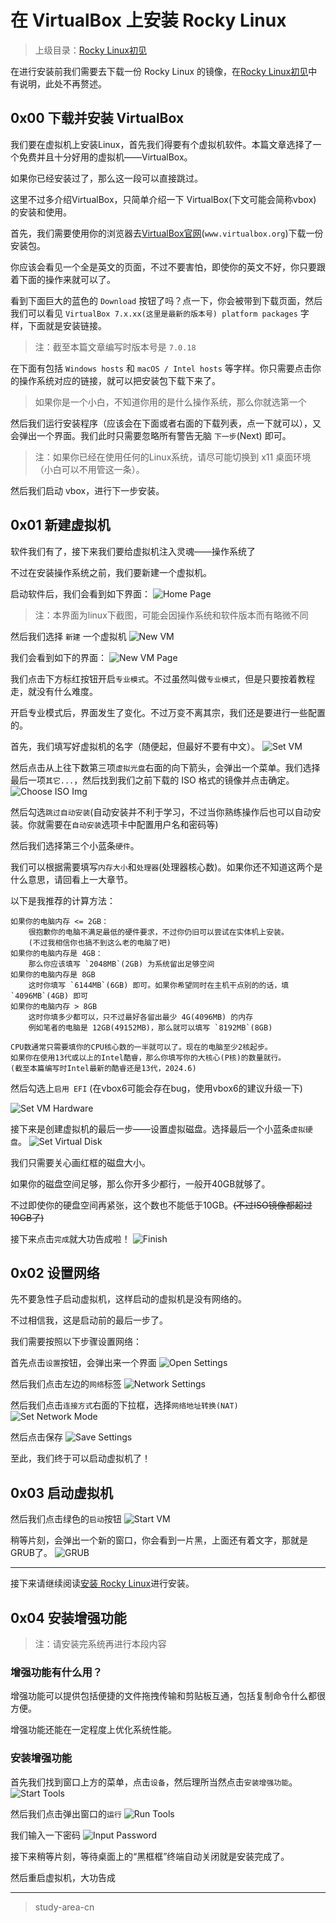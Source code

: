 # 在 VirtualBox 上安装 Rocky Linux

> 上级目录：[Rocky Linux初见](../rocky_first_met.md)

在进行安装前我们需要去下载一份 Rocky Linux 的镜像，在[Rocky Linux初见](../rocky_first_met.md)中有说明，此处不再赘述。

## 0x00 下载并安装 VirtualBox

我们要在虚拟机上安装Linux，首先我们得要有个虚拟机软件。本篇文章选择了一个免费并且十分好用的虚拟机——VirtualBox。

如果你已经安装过了，那么这一段可以直接跳过。

这里不过多介绍VirtualBox，只简单介绍一下 VirtualBox(下文可能会简称vbox) 的安装和使用。

首先，我们需要使用你的浏览器去[VirtualBox官网](https://www.virtualbox.org/)(`www.virtualbox.org`)下载一份安装包。

你应该会看见一个全是英文的页面，不过不要害怕，即使你的英文不好，你只要跟着下面的操作来就可以了。

看到下面巨大的蓝色的 `Download` 按钮了吗？点一下，你会被带到下载页面，然后我们可以看见 `VirtualBox 7.x.xx(这里是最新的版本号) platform packages` 字样，下面就是安装链接。

> 注：截至本篇文章编写时版本号是 `7.0.18`

在下面有包括 `​Windows hosts` 和 `​macOS / Intel hosts` 等字样。你只需要点击你的操作系统对应的链接，就可以把安装包下载下来了。

> 如果你是一个小白，不知道你用的是什么操作系统，那么你就选第一个

然后我们运行安装程序（应该会在下面或者右面的下载列表，点一下就可以），又会弹出一个界面。我们此时只需要忽略所有警告无脑 `下一步`(Next) 即可。

> 注：如果你已经在使用任何的Linux系统，请尽可能切换到 x11 桌面环境（小白可以不用管这一条）。

然后我们启动 vbox，进行下一步安装。

## 0x01 新建虚拟机

软件我们有了，接下来我们要给虚拟机注入灵魂——操作系统了

不过在安装操作系统之前，我们要新建一个虚拟机。

启动软件后，我们会看到如下界面：
![Home Page](./assets/2.4.vbox.1.png)

> 注：本界面为linux下截图，可能会因操作系统和软件版本而有略微不同

然后我们选择 `新建` 一个虚拟机
![New VM](./assets/2.4.vbox.2.png)

我们会看到如下的界面：
![New VM Page](./assets/2.4.vbox.3.png)

我们点击下方标红按钮开启`专业模式`。不过虽然叫做`专业模式`，但是只要按着教程走，就没有什么难度。

开启专业模式后，界面发生了变化。不过万变不离其宗，我们还是要进行一些配置的。

首先，我们填写好虚拟机的名字（随便起，但最好不要有中文）。
![Set VM](./assets/2.4.vbox.4.png)

然后点击从上往下数第三项`虚拟光盘`右面的向下箭头，会弹出一个菜单。我们选择最后一项`其它...`，然后找到我们之前下载的 ISO 格式的镜像并点击确定。
![Choose ISO Img](./assets/2.4.vbox.5.png)

然后勾选`跳过自动安装`(自动安装并不利于学习，不过当你熟练操作后也可以自动安装。你就需要在`自动安装`选项卡中配置用户名和密码等)

然后我们选择第三个小蓝条`硬件`。

我们可以根据需要填写`内存大小`和`处理器`(处理器核心数)。如果你还不知道这两个是什么意思，请回看上一大章节。

以下是我推荐的计算方法：

```text
如果你的电脑内存 <= 2GB：
    很抱歉你的电脑不满足最低的硬件要求，不过你仍旧可以尝试在实体机上安装。
    (不过我相信你也搞不到这么老的电脑了吧)
如果你的电脑内存是 4GB：
    那么你应该填写 `2048MB`(2GB) 为系统留出足够空间
如果你的电脑内存是 8GB
    这时你填写 `6144MB`(6GB) 即可。如果你希望同时在主机干点别的的话，填`4096MB`(4GB) 即可
如果你的电脑内存 > 8GB
    这时你填多少都可以，只不过最好各留出最少 4G(4096MB) 的内存
    例如笔者的电脑是 12GB(49152MB)，那么就可以填写 `8192MB`(8GB)

CPU数通常只需要填你的CPU核心数的一半就可以了。现在的电脑至少2核起步。
如果你在使用13代或以上的Intel酷睿，那么你填写你的大核心(P核)的数量就行。
(截至本篇编写时Intel最新的酷睿还是13代，2024.6)
```

然后勾选上`启用 EFI` (在vbox6可能会存在bug，使用vbox6的建议升级一下)

![Set VM Hardware](./assets/2.4.vbox.6.png)

接下来是创建虚拟机的最后一步——设置虚拟磁盘。选择最后一个小蓝条`虚拟硬盘`。
![Set Virtual Disk](./assets/2.4.vbox.7.png)

我们只需要关心画红框的磁盘大小。

如果你的磁盘空间足够，那么你开多少都行，一般开40GB就够了。

不过即使你的硬盘空间再紧张，这个数也不能低于10GB。~~(不过ISO镜像都超过10GB了)~~

接下来点击`完成`就大功告成啦！
![Finish](./assets/2.4.vbox.8.png)

## 0x02 设置网络

先不要急性子启动虚拟机，这样启动的虚拟机是没有网络的。

不过相信我，这是启动前的最后一步了。

我们需要按照以下步骤设置网络：

首先点击`设置`按钮，会弹出来一个界面
![Open Settings](./assets/2.4.vbox.9.png)

然后我们点击左边的`网络`标签
![Network Settings](./assets/2.4.vbox.10.png)

然后我们点击`连接方式`右面的下拉框，选择`网络地址转换(NAT)`
![Set Network Mode](./assets/2.4.vbox.11.png)

然后点击保存
![Save Settings](./assets/2.4.vbox.12.png)

至此，我们终于可以启动虚拟机了！

## 0x03 启动虚拟机

然后我们点击绿色的`启动`按钮
![Start VM](./assets/2.4.vbox.13.png)

稍等片刻，会弹出一个新的窗口，你会看到一片黑，上面还有着文字，那就是GRUB了。
![GRUB](./assets/2.4.vbox.14.png)

---

接下来请继续阅读[安装 Rocky Linux](./install_rocky_linux.md)进行安装。

## 0x04 安装增强功能

> 注：请安装完系统再进行本段内容

### 增强功能有什么用？

增强功能可以提供包括便捷的文件拖拽传输和剪贴板互通，包括复制命令什么都很方便。

增强功能还能在一定程度上优化系统性能。

### 安装增强功能

首先我们找到窗口上方的菜单，点击`设备`，然后理所当然点击`安装增强功能`。
![Start Tools](./assets/2.4.vbox.15.png)

然后我们点击弹出窗口的`运行`
![Run Tools](./assets/2.4.vbox.16.png)

我们输入一下密码
![Input Password](./assets/2.4.vbox.17.png)

接下来稍等片刻，等待桌面上的“黑框框”终端自动关闭就是安装完成了。

然后重启虚拟机，大功告成

---
> study-area-cn
